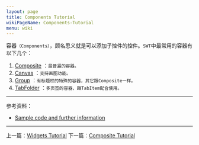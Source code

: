 ```yaml
---
layout: page
title: Components Tutorial
wikiPageName: Components-Tutorial
menu: wiki
---
```


容器`（Components）`，顾名思义就是可以添加子控件的控件。`SWT`中最常用的容器有以下几个：

1. [Composite](https://github.com/ecsoya/eclipse.tutorial/wiki/Composite-Tutorial) ：`最普遍的容器。`
2. [Canvas](https://github.com/ecsoya/eclipse.tutorial/wiki/Canvas-Tutorial) ：`支持画图功能。`
3. [Group](https://github.com/ecsoya/eclipse.tutorial/wiki/Group-Tutorial) ：`有标题栏的特殊的容器，其它跟Composite一样。`
4. [TabFolder](https://github.com/ecsoya/eclipse.tutorial/wiki/TabFolder-Tutorial) ：`多页签的容器，跟TabItem配合使用。`

***
参考资料：
  * [Sample code and further information](http://www.eclipse.org/swt/)

***

上一篇：[Widgets Tutorial](https://github.com/ecsoya/eclipse.tutorial/wiki/SWT-Widgets)
下一篇：[Composite Tutorial](https://github.com/ecsoya/eclipse.tutorial/wiki/Composite-Tutorial)
